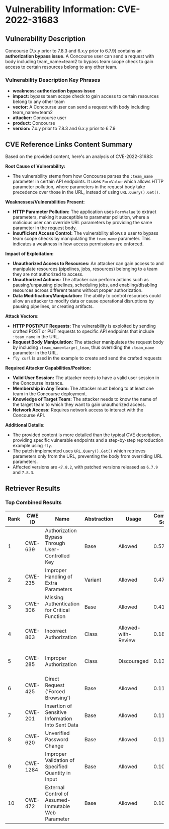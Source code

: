 # Vulnerability Information: CVE-2022-31683

## Vulnerability Description
Concourse (7.x.y prior to 7.8.3 and 6.x.y prior to 6.7.9) contains an **authorization bypass issue**. A Concourse user can send a request with body including team_name=team2 to bypass team scope check to gain access to certain resources belong to any other team.

### Vulnerability Description Key Phrases
- **weakness:** **authorization bypass issue**
- **impact:** bypass team scope check to gain access to certain resources belong to any other team
- **vector:** A Concourse user can send a request with body including team_name=team2
- **attacker:** Concourse user
- **product:** Concourse
- **version:** 7.x.y prior to 7.8.3 and 6.x.y prior to 6.7.9

## CVE Reference Links Content Summary
Based on the provided content, here's an analysis of CVE-2022-31683:

**Root Cause of Vulnerability:**

- The vulnerability stems from how Concourse parses the `:team_name` parameter in certain API endpoints. It uses `FormValue` which allows HTTP parameter pollution, where parameters in the request body take precedence over those in the URL, instead of using `URL.Query().Get()`.

**Weaknesses/Vulnerabilities Present:**

- **HTTP Parameter Pollution:** The application uses `FormValue` to extract parameters, making it susceptible to parameter pollution, where a malicious user can override URL parameters by providing the same parameter in the request body.
- **Insufficient Access Control:** The vulnerability allows a user to bypass team scope checks by manipulating the `team_name` parameter. This indicates a weakness in how access permissions are enforced.

**Impact of Exploitation:**

- **Unauthorized Access to Resources:** An attacker can gain access to and manipulate resources (pipelines, jobs, resources) belonging to a team they are not authorized to access.
- **Unauthorized Actions:** The attacker can perform actions such as pausing/unpausing pipelines, scheduling jobs, and enabling/disabling resources across different teams without proper authorization.
- **Data Modification/Manipulation:** The ability to control resources could allow an attacker to modify data or cause operational disruptions by pausing pipelines, or creating artifacts.

**Attack Vectors:**

- **HTTP POST/PUT Requests:** The vulnerability is exploited by sending crafted POST or PUT requests to specific API endpoints that include `:team_name` in the URL.
- **Request Body Manipulation:** The attacker manipulates the request body by including `:team_name=target_team`, thus overriding the `:team_name` parameter in the URL.
- `fly curl` is used in the example to create and send the crafted requests

**Required Attacker Capabilities/Position:**

- **Valid User Session:** The attacker needs to have a valid user session in the Concourse instance.
- **Membership in Any Team:** The attacker must belong to at least one team in the Concourse deployment.
- **Knowledge of Target Team:** The attacker needs to know the name of the target team to which they want to gain unauthorized access.
- **Network Access:** Requires network access to interact with the Concourse API.

**Additional Details:**

- The provided content is more detailed than the typical CVE description, providing specific vulnerable endpoints and a step-by-step reproduction example using `fly`.
- The patch implemented uses `URL.Query().Get()` which retrieves parameters only from the URL, preventing the body from overriding URL parameters.
- Affected versions are `<7.8.2`, with patched versions released as `6.7.9` and `7.8.3`.

## Retriever Results

### Top Combined Results

| Rank | CWE ID | Name | Abstraction | Usage | Combined Score | Retrievers | Individual Scores |
|------|--------|------|-------------|-------|---------------|------------|-------------------|
| 1 | CWE-639 | Authorization Bypass Through User-Controlled Key | Base | Allowed | 0.5796 | dense, sparse, graph | dense: 0.465, sparse: 0.230, graph: 0.602 |
| 2 | CWE-235 | Improper Handling of Extra Parameters | Variant | Allowed | 0.4774 | dense, sparse | dense: 0.530, sparse: 0.440 |
| 3 | CWE-306 | Missing Authentication for Critical Function | Base | Allowed | 0.4161 | sparse, graph | sparse: 0.207, graph: 0.832 |
| 4 | CWE-863 | Incorrect Authorization | Class | Allowed-with-Review | 0.1820 | sparse, graph | sparse: 0.227, graph: 0.503 |
| 5 | CWE-285 | Improper Authorization | Class | Discouraged | 0.1359 | sparse, graph | sparse: 0.216, graph: 0.503 |
| 6 | CWE-425 | Direct Request ('Forced Browsing') | Base | Allowed | 0.1176 | sparse | sparse: 0.206 |
| 7 | CWE-201 | Insertion of Sensitive Information Into Sent Data | Base | Allowed | 0.1150 | sparse | sparse: 0.201 |
| 8 | CWE-620 | Unverified Password Change | Base | Allowed | 0.1148 | sparse | sparse: 0.201 |
| 9 | CWE-1284 | Improper Validation of Specified Quantity in Input | Base | Allowed | 0.1096 | sparse | sparse: 0.192 |
| 10 | CWE-472 | External Control of Assumed-Immutable Web Parameter | Base | Allowed | 0.1088 | sparse | sparse: 0.190 |

